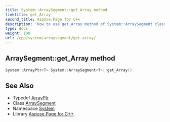 ```yaml
---
title: System::ArraySegment::get_Array method
linktitle: get_Array
second_title: Aspose.Page for C++
description: 'How to use get_Array method of System::ArraySegment class in C++.'
type: docs
weight: 100
url: /cpp/system/arraysegment/get_array/
---
```

## ArraySegment::get_Array method




```cpp
System::ArrayPtr<T> System::ArraySegment<T>::get_Array()
```

## See Also

* Typedef [ArrayPtr](../../arrayptr/)
* Class [ArraySegment](../)
* Namespace [System](../../)
* Library [Aspose.Page for C++](../../../)
